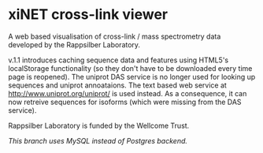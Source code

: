 xiNET cross-link viewer
================

A web based visualisation of cross-link / mass spectrometry data developed by the Rappsilber Laboratory.

v.1.1 introduces caching sequence data and features using HTML5's localStorage functionality (so they don't have to be downloaded every time page is reopened). 
The uniprot DAS service is no longer used for looking up sequences and uniprot annoataions. The text based web service at http://www.uniprot.org/uniprot/ is used instead.
As a consequence, it can now retreive sequences for isoforms (which were missing from the DAS service).

Rappsilber Laboratory is funded by the Wellcome Trust.


*This branch uses MySQL instead of Postgres backend.*
